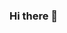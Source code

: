 ### Hi there 👋

<!--
**13srija/13srija** is a ✨ _special_ ✨ repository because its `README.md` (this file) appears on your GitHub profile.

Here are some ideas to get you started:

- 🔭 I’m currently working on learning 😂
- 🌱 I’m currently learning CSE
- 👯 I’m looking to collaborate on KL University
- 🤔 I’m looking for help with money
- 💬 Ask me about maths
- 📫 How to reach me: telegram or whatsapp
- 😄 Pronouns: I,you,He,She
- ⚡ Fun fact: almonds are part of a peach 🍑 family
                It takes 492 seconds for sunlight🌞 to reach 🌎
-->
